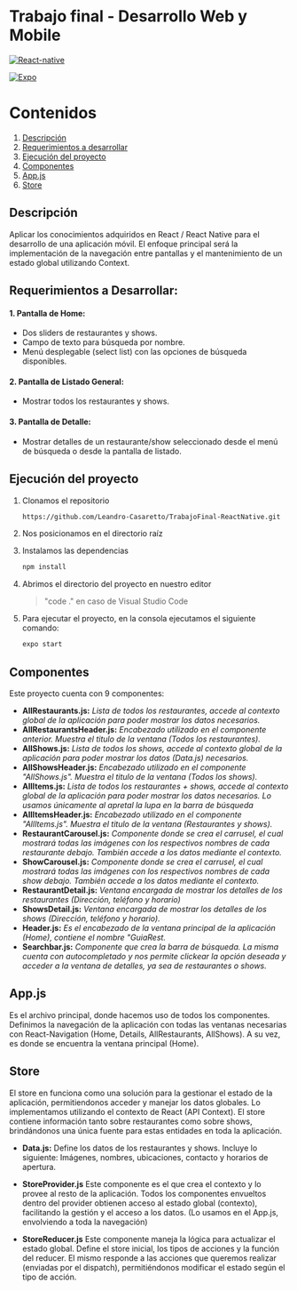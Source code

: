 # Trabajo final - Desarrollo Web y Mobile


[![React-native][React-native]][React-url] 

[![Expo][Expo]][Expo-url]


# Contenidos
1. [Descripción](#descripción)
2. [Requerimientos a desarrollar](#requerimientos-a-desarrollar)
3. [Ejecución del proyecto](#ejecución-del-proyecto)
4. [Componentes](#componentes)
5. [App.js](#appjs)
6. [Store](#store)

## Descripción
Aplicar los conocimientos adquiridos en React / React Native para el desarrollo de una
aplicación móvil. El enfoque principal será la implementación de la navegación entre pantallas y el
mantenimiento de un estado global utilizando Context.

## Requerimientos a Desarrollar:
#### 1. Pantalla de Home:
- Dos sliders de restaurantes y shows.
- Campo de texto para búsqueda por nombre.
- Menú desplegable (select list) con las opciones de búsqueda disponibles.
#### 2. Pantalla de Listado General:
- Mostrar todos los restaurantes y shows.
#### 3. Pantalla de Detalle:
- Mostrar detalles de un restaurante/show seleccionado desde el menú de búsqueda o
desde la pantalla de listado.



## Ejecución del proyecto
1. Clonamos el repositorio
   ```bash
   https://github.com/Leandro-Casaretto/TrabajoFinal-ReactNative.git
   ```
2. Nos posicionamos en el directorio raíz
3. Instalamos las dependencias
    ```bash
   npm install
   ```
5. Abrimos el directorio del proyecto en nuestro editor
   >"code ." en caso de Visual Studio Code

6. Para ejecutar el proyecto, en la consola ejecutamos el siguiente comando:
   ```bash
   expo start
   ```


## Componentes
Este proyecto cuenta con 9 componentes: 

- **AllRestaurants.js:** *Lista de todos los restaurantes, accede al contexto global de la aplicación para poder mostrar los datos necesarios.*
- **AllRestaurantsHeader.js:**  *Encabezado utilizado en el componente anterior. Muestra el titulo de la ventana (Todos los restaurantes).*
 - **AllShows.js:**  *Lista de todos los shows, accede al contexto global de la aplicación para poder mostrar los datos (Data.js) necesarios.*
- **AllShowsHeader.js:**  *Encabezado utilizado en el componente "AllShows.js". Muestra el titulo de la ventana (Todos los shows).*
- **AllItems.js:** *Lista de todos los restaurantes + shows, accede al contexto global de la aplicación para poder mostrar los datos necesarios. Lo usamos únicamente al apretal la lupa en la barra de búsqueda*
- **AllItemsHeader.js:**  *Encabezado utilizado en el componente "AllItems.js". Muestra el titulo de la ventana (Restaurantes y shows).*
- **RestaurantCarousel.js:**  *Componente donde se crea el carrusel, el cual mostrará todas las imágenes con los respectivos nombres de cada restaurante debajo. También accede a los datos mediante el contexto.*
- **ShowCarousel.js:**  *Componente donde se crea el carrusel, el cual mostrará todas las imágenes con los respectivos nombres de cada show debajo. También accede a los datos mediante el contexto.*
- **RestaurantDetail.js:**  *Ventana encargada de mostrar los detalles de los restaurantes (Dirección, teléfono y horario)*
- **ShowsDetail.js:**  *Ventana encargada de mostrar los detalles de los shows (Dirección, teléfono y horario).*
- **Header.js:**  *Es el encabezado de la ventana principal de la aplicación (Home), contiene el nombre "GuiaRest.*
- **Searchbar.js:**  *Componente que crea la barra de búsqueda. La misma cuenta con autocompletado y nos permite clickear la opción deseada y acceder a la ventana de detalles, ya sea de restaurantes o shows.*

[React-native]: https://img.shields.io/badge/React_Native-20232A?style=for-the-badge&logo=react&logoColor=61DAFB
[React-url]: https://reactnative.dev/
[Expo]:https://img.shields.io/badge/Expo-000020.svg?style=for-the-badge&logo=Expo&logoColor=white
[Expo-url]: https://expo.dev/

## App.js
Es el archivo principal, donde hacemos uso de todos los componentes. Definimos la navegación de la aplicación con todas las ventanas necesarias con React-Navigation (Home, Details, AllRestaurants, AllShows). A su vez, es donde se encuentra la ventana principal (Home).

## Store
El store en funciona como una solución para la gestionar el estado de la aplicación, permitiendonos acceder y manejar los datos globales. Lo implementamos utilizando el contexto de React (API Context). El store contiene información tanto sobre restaurantes como sobre shows, brindándonos una única  fuente para estas entidades en toda la aplicación.

- **Data.js:**
Define los datos de los restaurantes y shows. Incluye lo siguiente: Imágenes, nombres, ubicaciones,  contacto y horarios de apertura.

- **StoreProvider.js**
Este componente es el que crea el contexto y lo provee al resto de la aplicación. Todos los componentes envueltos dentro del provider obtienen acceso al estado global (contexto), facilitando la gestión y el acceso a los datos. (Lo usamos en el App.js, envolviendo a toda la navegación)

- **StoreReducer.js**
Este componente maneja la lógica para actualizar el estado global. Define el store inicial, los tipos de acciones y la función del reducer. El mismo responde a las acciones que queremos realizar (enviadas por el dispatch), permitiéndonos modificar el estado según el tipo de acción.

